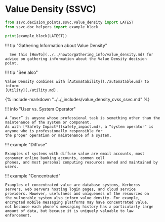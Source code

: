 # Value Density (SSVC)

```python exec="true" idprefix=""
from ssvc.decision_points.ssvc.value_density import LATEST
from ssvc.doc_helpers import example_block

print(example_block(LATEST))
```

!!! tip "Gathering Information about Value Density"

      See this [HowTo](../../howto/gathering_info/value_density.md) for advice on gathering information about the Value Density decision point.

!!! tip "See also"

    Value Density combines with [Automatability](./automatable.md) to inform 
    [Utility](./utility.md).

{% include-markdown "../../_includes/value_density_cvss_ssvc.md" %}

!!! info "User vs. System Operator"

    A “user” is anyone whose professional task is something other than the maintenance of the system or component.
    As with [*Safety Impact*](safety_impact.md), a “system operator” is anyone who is professionally responsible for
    the proper operation or maintenance of a system.

!!! example "Diffuse"

    Examples of systems with diffuse value are email accounts, most consumer online banking accounts, common cell
    phones, and most personal computing resources owned and maintained by users.

!!! example "Concentrated"

    Examples of concentrated value are database systems, Kerberos
    servers, web servers hosting login pages, and cloud service
    providers. However, usefulness and uniqueness of the resources on
    the vulnerable system also inform value density. For example,
    encrypted mobile messaging platforms may have concentrated value,
    not because each phone’s messaging history has a particularly large
    amount of data, but because it is uniquely valuable to law
    enforcement.
